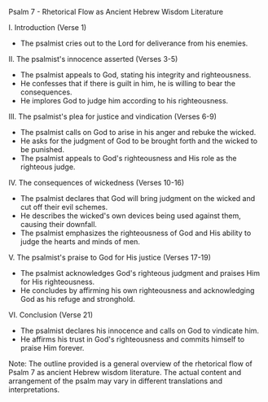 Psalm 7 - Rhetorical Flow as Ancient Hebrew Wisdom Literature

I. Introduction (Verse 1)
- The psalmist cries out to the Lord for deliverance from his enemies.

II. The psalmist's innocence asserted (Verses 3-5)
- The psalmist appeals to God, stating his integrity and righteousness.
- He confesses that if there is guilt in him, he is willing to bear the consequences.
- He implores God to judge him according to his righteousness.

III. The psalmist's plea for justice and vindication (Verses 6-9)
- The psalmist calls on God to arise in his anger and rebuke the wicked.
- He asks for the judgment of God to be brought forth and the wicked to be punished.
- The psalmist appeals to God's righteousness and His role as the righteous judge.

IV. The consequences of wickedness (Verses 10-16)
- The psalmist declares that God will bring judgment on the wicked and cut off their evil schemes.
- He describes the wicked's own devices being used against them, causing their downfall.
- The psalmist emphasizes the righteousness of God and His ability to judge the hearts and minds of men.

V. The psalmist's praise to God for His justice (Verses 17-19)
- The psalmist acknowledges God's righteous judgment and praises Him for His righteousness.
- He concludes by affirming his own righteousness and acknowledging God as his refuge and stronghold.

VI. Conclusion (Verse 21)
- The psalmist declares his innocence and calls on God to vindicate him.
- He affirms his trust in God's righteousness and commits himself to praise Him forever.

Note: The outline provided is a general overview of the rhetorical flow of Psalm 7 as ancient Hebrew wisdom literature. The actual content and arrangement of the psalm may vary in different translations and interpretations.